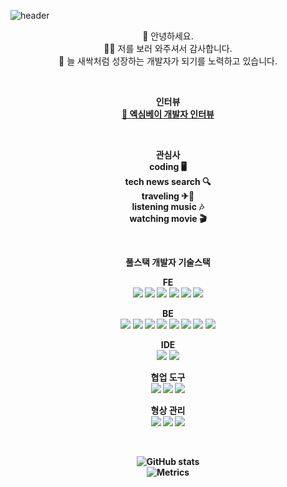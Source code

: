 ![header](https://capsule-render.vercel.app/api?type=waving&color=2b45ed&height=200&section=header&text=Hello%20&fontSize=65&animation=fadeIn&fontColor=FFFFFF)

<p align="center">
👋 안녕하세요.<br>
🙇‍♂️ 저를 보러 와주셔서 감사합니다.<br>
🌱 늘 새싹처럼 성장하는 개발자가 되기를 노력하고 있습니다. <br>
</p>

<br>

<p align="center">
<Strong>인터뷰<Strong><br>
<a href="https://www.jobkorea.co.kr/starter/interview/View/21592" target="_blank">🎤 엑심베이 개발자 인터뷰</a>
</p>

<br>
  
<p align="center">
  <Strong>관심사</Strong><br>
coding 🖥<br>
tech news search 🔍<br>
traveling ✈🚄<br>
listening music 🎶<br>
watching movie 🎬<br>
</p>

<br>

  
<p align="center">
    <Strong>풀스택 개발자 기술스택</Strong><br>
</p>
  
<p align="center" display="inline-block">
<b>FE</b><br/>
<img src="https://img.shields.io/badge/React-61DAFB?style=flat-square&logo=react&logoColor=black">
<img src="https://img.shields.io/badge/html5-%23E34F26.svg?style=flat-square&logo=html5&logoColor=black">
<img src="https://img.shields.io/badge/CSS3-1572B6?style=flat-square&logo=CSS3&logoColor=black">
<img src="https://img.shields.io/badge/JavaScript-F7DF1E?style=flat-square&logo=javascript&logoColor=black">
<img src="https://img.shields.io/badge/jquery-0769AD?style=flat-square&logo=jquery&logoColor=white">
<img src="https://img.shields.io/badge/Bootstrap-7952B3?style=flat-square&logo=Bootstrap&logoColor=white">
</p>
  
<p align="center" display="inline-block">
<b>BE</b><br/>
<img src="https://img.shields.io/badge/Java-ED8B00?style=flat-square&logo=java&logoColor=black">
<img src="https://img.shields.io/badge/Spring-6DB33F?style=flat-square&logo=spring&logoColor=white">
<img src="https://img.shields.io/badge/Spring_Boot-6DB33F?style=flat-square&logo=SpringBoot&logoColor=white">
<img src="https://img.shields.io/badge/JPA-6DB33F?style=flat-square&logo=JPA&logoColor=white">
<img src="https://img.shields.io/badge/MySQL-00000F?style=flat-square&logo=mysql&logoColor=white">
<img src="https://img.shields.io/badge/oracle-F80000?style=flat-square&logo=oracle&logoColor=white">
<img src="https://img.shields.io/badge/Hudson-00000F?style=flat-square&logo=hudson&logoColor=white">
<img src="https://img.shields.io/badge/Jenkins-000000?style=flat-square&logo=Jenkins&logoColor=white">
</p>
  
<p align="center" display="inline-block">
<b>IDE</b><br/>
<img src="https://img.shields.io/badge/Eclipse-2C2255?style=flat-square&logo=Eclipse&logoColor=white)">
<img src="https://img.shields.io/badge/IntelliJ_IDEA-000000?style=flat-square&logo=IntelliJIDEA&logoColor=white)">
</p>

<p align="center" display="inline-block">
<b>협업 도구</b><br/>
<img src="https://img.shields.io/badge/JIRA-1572B6.svg?style=flat-square&logo=JIRA&logoColor=white)">
<img src="https://img.shields.io/badge/Confluence-1572B6.svg?style=flat-square&logo=Confluence&logoColor=white)">
<img src="https://img.shields.io/badge/Slack-6f097a.svg?style=flat-square&logo=Slack&logoColor=white)">
</p>

<p align="center" display="inline-block">
<b>형상 관리</b><br/>
<img src="https://img.shields.io/badge/subversion-7ecbf2.svg?style=flat-square&logo=subversion&logoColor=white)">
<img src="https://img.shields.io/badge/git-%23F05033.svg?style=flat-square&logo=git&logoColor=white)">
<img src="https://img.shields.io/badge/github-%23121011.svg?style=flat-square&logo=github&logoColor=white)">
</p>

<br>
  
<div align=center>
  
![GitHub stats](https://github-readme-stats.vercel.app/api?username=ieunune&show_icons=true)
<br/>
![Metrics](https://metrics.lecoq.io/ieunune?template=classic&config.timezone=Asia%2FSeoul&config.animated=true)
